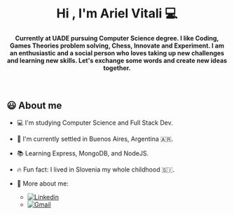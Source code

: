 
<h1 align="center">Hi , I'm Ariel Vitali 💻 </h1>

 <!-- 
<p align="center">
  <a href="https://github.com/DenverCoder1/readme-typing-svg"><img src="https://readme-typing-svg.herokuapp.com?lines=Computer+Science+Student;Full+Stack+Developer;Tech%20Enthusiast;&center=true&width=600&height=50"></a>
</p>
 -->

<h4 align="center">Currently at UADE pursuing Computer Science degree. I like Coding, Games Theories problem solving, Chess, Innovate and Experiment. I am an enthusiastic and a social person who loves taking up new challenges and learning new skills. Let's exchange some words and create new ideas together.</h4>
<br>

## 😃 About me 
- 💻 I'm studying Computer Science and Full Stack Dev.
- 📍 I'm currently settled in Buenos Aires, Argentina 🇦🇷.
- 📚 Learning Express, MongoDB, and NodeJS.
- 🔥 Fun fact: I lived in Slovenia my whole childhood 🇸🇮.
- 🤙 More about me:
  
  - [![Linkedin](https://img.shields.io/badge/-Ariel_Vitali-blue?style=flat&logo=Linkedin&logoColor=white)](https://www.linkedin.com/in/ariel~gonzalez~vitali-a033aa1bb?lipi=urn%3Ali%3Apage%3Ad_flagship3_profile_view_base_contact_details%3B3pr%2Bx94SQwCmxNdKXMexQQ%3D%3D)
  - [![Gmail](https://img.shields.io/badge/-Contact_me_via_Gmail-c14438?style=flat&logo=Gmail&logoColor=white&color=BB001B)](mailto:arielgonzalezvitali@hotmail.com)
<br>

 <!-- 
## 🔥 Streak Stats
<p align="center"> <img src="https://github-readme-stats.vercel.app/api?username=ArielVitali&show_icons=true&theme=gotham" alt="abhisheknaiidu" />
 -->
 <!-- 
## 🛠️ My Skills

### ⚙️ Backend Development
<p align="left"> 
  &emsp; 
  <a href="https://developer.mozilla.org/en-US/docs/Web/JavaScript" target="_blank"> 
     <img alt="JavaScript" src="https://img.shields.io/badge/JavaScript%20-%23F7DF1E.svg?logo=javascript&logoColor=black">
   </a>
  &emsp; 
  <a href="https://developer.mozilla.org/en-US/docs/Web/JavaScript" target="_blank"> 
     <img alt="NodeJS" src="https://img.shields.io/badge/-Nodejs-black?style=flat-square&logo=Node.js">
   </a>
  &emsp;
  <a href="https://www.java.com" target="_blank"> 
    <img alt="Java" src="https://img.shields.io/badge/Java-%23007396.svg?logo=java&logoColor=white">
  </a>
  &emsp;
   <a href="https://www.python.org" target="_blank">
    <img alt="Python" src="https://img.shields.io/badge/Python%20-%2314354C.svg?logo=python&logoColor=white">
  </a>
  &emsp;
   <a href="https://www.python.org" target="_blank">
    <img alt="Python" src="https://img.shields.io/badge/-Express-black?style=flat-square&logo=expressjs">
  </a>
</p>

### ☁️ Databases & Cloud Hosting
<p align="left">
  &emsp;
    <a href="https://www.mysql.com/"><img alt="MySQL" src="https://img.shields.io/badge/MySQL-%2300f.svg?style=flat&llogo=mysql&logoColor=white"></a>
  &emsp;
    <a href="https://www.mysql.com/"><img alt="MongoDB" src="https://img.shields.io/badge/-MongoDB-black?style=flat-square&logo=mongodb"></a>
  &emsp;
    <a href="https://www.sqlite.org/"><img alt="SQLite" src ="https://img.shields.io/badge/sqlite-%2307405e.svg?style=flat&logo=sqlite&logoColor=white"/></a>
  &emsp;
    <a href="https://www.github.com"><img alt="GitHub Pages" src="https://img.shields.io/badge/GitHub%20Pages-%23327FC7.svg?style=flat&llogo=github&logoColor=white"></a>
  &emsp;
    <a href="https://www.heroku.com/"><img alt="Heroku" src="https://img.shields.io/badge/Heroku%20-%23430098.svg?logo=heroku&logoColor=white"></a>  
  &emsp;
    <a href="https://firebase.google.com/"><img alt="Firebase" src ="https://img.shields.io/badge/Firebase-%23316192.svg?logo=firebase&logoColor=white"></a>
  &emsp;
    <a href=""><img alt="Netlify" src ="https://img.shields.io/badge/-Netlify-%2300C7B7?style=flat-square&logo=netlify&logoColor=ffffff"></a>
  &emsp;
    <a href=""><img alt="Vercel" src ="https://img.shields.io/badge/-Vercel-%23ffffff?style=flat-square&logo=vercel&logoColor=000000"></a>
 </p>
  
### 🌞 Frontend Development
<p align="left"> 
  &emsp; 
  <a href="https://www.w3.org/html/" target="_blank"> 
   <img alt="React.js" src="https://img.shields.io/badge/-React.js-%23282C34?style=flat-square&logo=react">
  </a>   
  &emsp;
  <a href="https://www.w3schools.com/css/" target="_blank">
    <img alt="Vite" src="https://img.shields.io/badge/-Vite-%23646CFF?style=flat-square&logo=vite&logoColor=ffffff">
  </a> 
   &emsp;
  <a href="https://getbootstrap.com" target="_blank"> 
    <img alt="TailwindCSS" src="https://img.shields.io/badge/-TailwindCSS-%231a202c?style=flat-square&logo=tailwind-css"/>
  </a>
</p>

 ### 🔨 Software & Tools
<p>
  &emsp;
    <a href="#"><img alt="Git" src="https://img.shields.io/badge/Git%20-%23F05033.svg?logo=git&logoColor=white"></a>
  &emsp;
    <a href="#"><img alt="Linux" src="https://img.shields.io/badge/Linux-FCC624?style=flat&logo=linux&logoColor=black"></a>
  &emsp;
    <a href="#"><img alt="Stack Overflow" src="https://img.shields.io/badge/-Stack%20Overflow-FE7A16?logo=stack-overflow&logoColor=white"></a>
  &emsp;
</p>
<br/>
 -->
